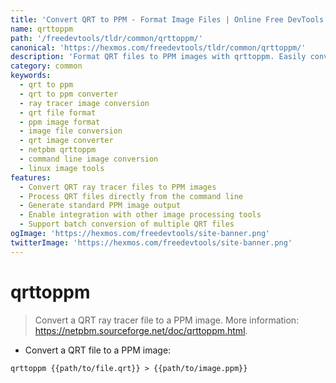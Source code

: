 ```yaml
---
title: 'Convert QRT to PPM - Format Image Files | Online Free DevTools by Hexmos'
name: qrttoppm
path: '/freedevtools/tldr/common/qrttoppm/'
canonical: 'https://hexmos.com/freedevtools/tldr/common/qrttoppm/'
description: 'Format QRT files to PPM images with qrttoppm. Easily convert ray tracer output to a standard image format. Free online tool, no registration required.'
category: common
keywords:
  - qrt to ppm
  - qrt to ppm converter
  - ray tracer image conversion
  - qrt file format
  - ppm image format
  - image file conversion
  - qrt image converter
  - netpbm qrttoppm
  - command line image conversion
  - linux image tools
features:
  - Convert QRT ray tracer files to PPM images
  - Process QRT files directly from the command line
  - Generate standard PPM image output
  - Enable integration with other image processing tools
  - Support batch conversion of multiple QRT files
ogImage: 'https://hexmos.com/freedevtools/site-banner.png'
twitterImage: 'https://hexmos.com/freedevtools/site-banner.png'
---
```


# qrttoppm

> Convert a QRT ray tracer file to a PPM image.
> More information: <https://netpbm.sourceforge.net/doc/qrttoppm.html>.

- Convert a QRT file to a PPM image:

`qrttoppm {{path/to/file.qrt}} > {{path/to/image.ppm}}`
